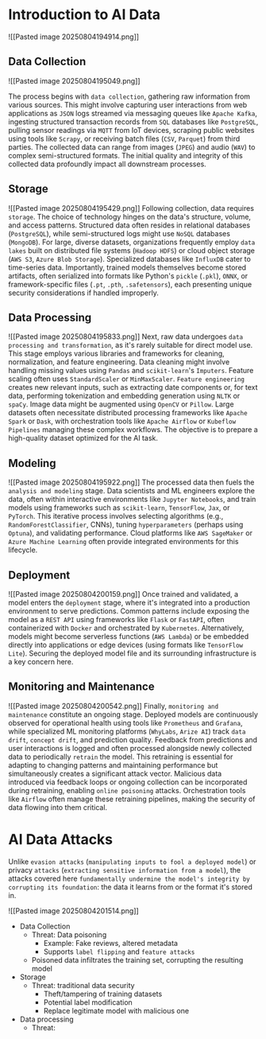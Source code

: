 # Introduction to AI Data 
![[Pasted image 20250804194914.png]]

## Data Collection
![[Pasted image 20250804195049.png]]

The process begins with `data collection`, gathering raw information from various sources. This might involve capturing user interactions from web applications as `JSON` logs streamed via messaging queues like `Apache Kafka`, ingesting structured transaction records from `SQL` databases like `PostgreSQL`, pulling sensor readings via `MQTT` from IoT devices, scraping public websites using tools like `Scrapy`, or receiving batch files (`CSV`, `Parquet`) from third parties. The collected data can range from images (`JPEG`) and audio (`WAV`) to complex semi-structured formats. The initial quality and integrity of this collected data profoundly impact all downstream processes.
## Storage
![[Pasted image 20250804195429.png]]
Following collection, data requires `storage`. The choice of technology hinges on the data's structure, volume, and access patterns. Structured data often resides in relational databases (`PostgreSQL`), while semi-structured logs might use `NoSQL` databases (`MongoDB`). For large, diverse datasets, organizations frequently employ `data lakes` built on distributed file systems (`Hadoop HDFS`) or cloud object storage (`AWS S3`, `Azure Blob Storage`). Specialized databases like `InfluxDB` cater to time-series data. Importantly, trained models themselves become stored artifacts, often serialized into formats like Python's `pickle` (`.pkl`), `ONNX`, or framework-specific files (`.pt`, `.pth`, `.safetensors`), each presenting unique security considerations if handled improperly.
## Data Processing
![[Pasted image 20250804195833.png]]
Next, raw data undergoes `data processing and transformation`, as it's rarely suitable for direct model use. This stage employs various libraries and frameworks for cleaning, normalization, and feature engineering. Data cleaning might involve handling missing values using `Pandas` and `scikit-learn`'s `Imputers`. Feature scaling often uses `StandardScaler` or `MinMaxScaler`. `Feature engineering` creates new relevant inputs, such as extracting date components or, for text data, performing tokenization and embedding generation using `NLTK` or `spaCy`. Image data might be augmented using `OpenCV` or `Pillow`. Large datasets often necessitate distributed processing frameworks like `Apache Spark` or `Dask`, with orchestration tools like `Apache Airflow` or `Kubeflow Pipelines` managing these complex workflows. The objective is to prepare a high-quality dataset optimized for the AI task.
## Modeling
![[Pasted image 20250804195922.png]]
The processed data then fuels the `analysis and modeling` stage. Data scientists and ML engineers explore the data, often within interactive environments like `Jupyter Notebooks`, and train models using frameworks such as `scikit-learn`, `TensorFlow`, `Jax`, or `PyTorch`. This iterative process involves selecting algorithms (e.g., `RandomForestClassifier`, CNNs), tuning `hyperparameters` (perhaps using `Optuna`), and validating performance. Cloud platforms like `AWS SageMaker` or `Azure Machine Learning` often provide integrated environments for this lifecycle.
## Deployment
![[Pasted image 20250804200159.png]]
Once trained and validated, a model enters the `deployment` stage, where it's integrated into a production environment to serve predictions. Common patterns include exposing the model as a `REST API` using frameworks like `Flask` or `FastAPI`, often containerized with `Docker` and orchestrated by `Kubernetes`. Alternatively, models might become serverless functions (`AWS Lambda`) or be embedded directly into applications or edge devices (using formats like `TensorFlow Lite`). Securing the deployed model file and its surrounding infrastructure is a key concern here.
## Monitoring and Maintenance
![[Pasted image 20250804200542.png]]
Finally, `monitoring and maintenance` constitute an ongoing stage. Deployed models are continuously observed for operational health using tools like `Prometheus` and `Grafana`, while specialized ML monitoring platforms (`WhyLabs`, `Arize AI`) track `data drift`, `concept drift`, and prediction quality. Feedback from predictions and user interactions is logged and often processed alongside newly collected data to periodically `retrain` the model. This retraining is essential for adapting to changing patterns and maintaining performance but simultaneously creates a significant attack vector. Malicious data introduced via feedback loops or ongoing collection can be incorporated during retraining, enabling `online poisoning` attacks. Orchestration tools like `Airflow` often manage these retraining pipelines, making the security of data flowing into them critical.
# AI Data Attacks
Unlike `evasion attacks` (`manipulating inputs to fool a deployed model`) or privacy `attacks` (`extracting sensitive information from a model`), the attacks covered here `fundamentally undermine the model's integrity by corrupting its foundation`: the data it learns from or the format it's stored in.

![[Pasted image 20250804201514.png]]

* Data Collection
	* Threat: Data poisoning
		* Example: Fake reviews, altered metadata
		* Supports `label flipping` and `feature attacks`
	* Poisoned data infiltrates the training set, corrupting the resulting model
* Storage
	* Threat: traditional data security
		* Theft/tampering of training datasets
		* Potential label modification
		* Replace legitimate model with malicious one
* Data processing
	* Threat: 